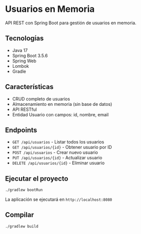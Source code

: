 # Usuarios en Memoria

API REST con Spring Boot para gestión de usuarios en memoria.

## Tecnologías

- Java 17
- Spring Boot 3.5.6
- Spring Web
- Lombok
- Gradle

## Características

- CRUD completo de usuarios
- Almacenamiento en memoria (sin base de datos)
- API RESTful
- Entidad Usuario con campos: id, nombre, email

## Endpoints

- `GET /api/usuarios` - Listar todos los usuarios
- `GET /api/usuarios/{id}` - Obtener usuario por ID
- `POST /api/usuarios` - Crear nuevo usuario
- `PUT /api/usuarios/{id}` - Actualizar usuario
- `DELETE /api/usuarios/{id}` - Eliminar usuario

## Ejecutar el proyecto

```bash
./gradlew bootRun
```

La aplicación se ejecutará en `http://localhost:8080`

## Compilar

```bash
./gradlew build
```
